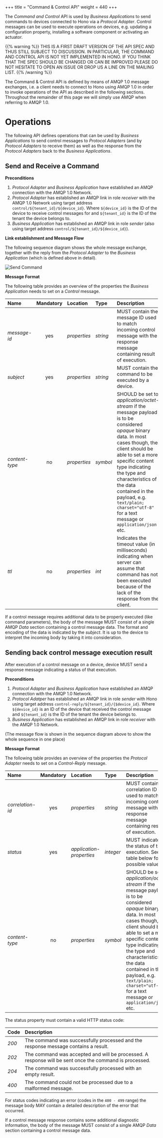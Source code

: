 +++
title = "Command & Control API"
weight = 440
+++

The *Command and Control* API is used by *Business Applications* to send commands to devices connected to Hono via a *Protocol Adapter*. Control messages can be used to
execute operations on devices, e.g. updating a configuration property, installing a software component or activating an actuator.
<!--more-->

{{% warning %}}
THIS IS A FIRST DRAFT VERSION OF THE API SPEC AND THUS STILL SUBJECT TO DISCUSSION. IN PARTICULAR, THE COMMAND AND CONTROL API IS NOT YET IMPLEMENTED IN HONO.
IF YOU THINK THAT THE SPEC SHOULD BE CHANGED OR CAN BE IMPROVED PLEASE DO NOT HESITATE TO OPEN AN ISSUE OR DROP US A LINE ON THE MAILING LIST.
{{% /warning %}}

The Command & Control API is defined by means of AMQP 1.0 message exchanges, i.e. a client needs to connect to Hono using AMQP 1.0 in order to invoke operations of the API as described in the following sections. Throughout the remainder of this page we will simply use AMQP when referring to AMQP 1.0.

# Operations

The following API defines operations that can be used by *Business Applications* to send control messages to *Protocol Adapters* (and by *Protocol Adapters* to receive them) as well as the response from the *Protocol Adapters* back to the *Business Applications*.

## Send and Receive a Command

**Preconditions**

1. *Protocol Adapter* and *Business Application* have established an AMQP connection with the AMQP 1.0 Network.
2. *Protocol Adapter* has established an AMQP link in role *receiver* with the AMQP 1.0 Network using target address `control/${tenant_id}/${device_id}`. Where `${device_id}` is the ID of the device to receive control messages for and `${tenant_id}` is the ID of the tenant the device belongs to. 
3. *Business Application* has established an AMQP link in role *sender* (also using target address `control/${tenant_id}/${device_id}`). 

**Link establishment and Message Flow**

The following sequence diagram shows the whole message exchange, together with the reply from the *Protocol Adapter* to the *Business Application* (which is defined above in detail).

![Send Command](../command_control_Success.png)

**Message Format**

The following table provides an overview of the properties the *Business Application* needs to set on a *Control* message.

| Name | Mandatory | Location | Type      | Description |
| :--- | :-------: | :------- | :-------- | :---------- |
| *message-id* | yes | *properties* | *string* | MUST contain the message ID used to match incoming control message with the response message containing result of execution. |
| *subject* | yes | *properties* | *string* | MUST contain the command to be executed by a device. |
| *content-type* | no | *properties* | *symbol*  | SHOULD be set to *application/octet-stream* if the message payload is to be considered *opaque* binary data. In most cases though, the client should be able to set a more specific content type indicating the type and characteristics of the data contained in the payload, e.g. `text/plain; charset="utf-8"` for a text message or `application/json` etc. |
| *ttl* | no | *properties* | *int* | Indicates the timeout value (in milliseconds) indicating when server can assume that command has not been executed because of the lack of the response from the client. |

If a control message requires additional data to be properly executed (like command parameters), the body of the message MUST consist of a single AMQP *Data* section containing a control 
message data. The format and encoding of the data is indicated by the *subject*. It is up to the device to interpret the incoming body by taking it into 
consideration.

## Sending back control message execution result

After execution of a control message on a device, device MUST send a response message indicating a status of that execution.

**Preconditions**

1. *Protocol Adapter* and *Business Application* have established an AMQP connection with the AMQP 1.0 Network.
2. *Protocol Adatper* has established an AMQP link in role *sender* with Hono using target address `control-reply/${tenant_id}/{$device_id}`. Where `${device_id}` is an ID of the
device that received the control message and `${tenant_id}` is the ID of the tenant the device belongs to.
3. *Business Application* has established an AMQP link in role *receiver* with the AMQP 1.0 Network. 

(The message flow is shown in the sequence diagram above to show the whole sequence in one place)

**Message Format**

The following table provides an overview of the properties the *Protocol Adapter* needs to set on a *Control-Reply* message.

| Name | Mandatory | Location | Type | Description |
| :--- | :-------: | :------- | :-------- | :---------- |
| *correlation-id* | yes | *properties* | *string* | MUST contain the correlation ID used to match incoming control message with the response message containing result of execution. |
| *status* | yes | *application-properties* | *integer* | MUST indicates the status of the execution. See table below for possible values. |
| *content-type* | no | *properties* | *symbol*  | SHOULD be set to *application/octet-stream* if the message payload is to be considered *opaque* binary data. In most cases though, the client should be able to set a more specific content type indicating the type and characteristics of the data contained in the payload, e.g. `text/plain; charset="utf-8"` for a text message or `application/json` etc. |


The status property must contain a valid HTTP status code:

| Code | Description |
| :--- | :---------- |
| *200* | The command was successfully processed and the response message contains a result. |
| *202* | The command was accepted and will be processed. A response will be sent once the command is processed. |
| *204* | The command was successfully processed with an empty result. |
| *400* | The command could not be processed due to a malformed message. |

For status codes indicating an error (codes in the `400 - 499` range) the message body MAY contain a detailed description of the error that occurred.

If a control message response contains some additional diagnostic information, the body of the message MUST consist of a single AMQP *Data* section containing a control message data. 

